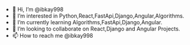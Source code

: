 - 👋 Hi, I’m @ibkay998
- 👀 I’m interested in Python,React,FastApi,Django,Angular,Algorithms.
- 🌱 I’m currently learning Algorithms,FastApi,Django,Angular.
- 💞️ I’m looking to collaborate on React,Django and Angular Projects.
- 📫 How to reach me @ibkay998

<!---
ibkay998/ibkay998 is a ✨ special ✨ repository because its `README.md` (this file) appears on your GitHub profile.
You can click the Preview link to take a look at your changes.
--->
